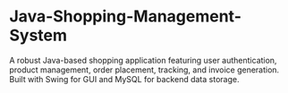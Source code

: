 # Java-Shopping-Management-System
A robust Java-based shopping application featuring user authentication, product management, order placement, tracking, and invoice generation.   Built with Swing for GUI and MySQL for backend data storage.
